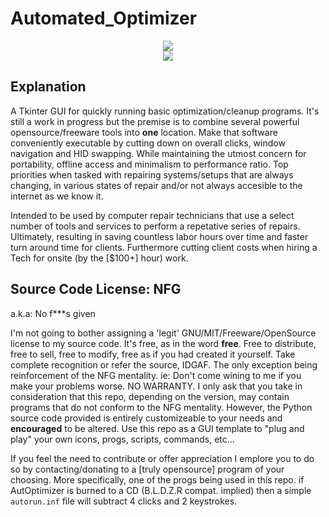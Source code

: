 # Automated_Optimizer
<p align="center">
<img src='http://s9.postimg.org/e89ls5mwv/5291515.png'><br>
<img src='http://s9.postimg.org/kah8inbcv/5_29_15.png'></br>
</p>

## Explanation

A Tkinter GUI for quickly running basic optimization/cleanup programs. It's still a work in progress but the premise is to combine several powerful opensource/freeware tools into <b>one</b> location. Make that software conveniently executable by cutting down on overall clicks, window navigation and HID swapping. While maintaining the utmost concern for portability, offline access and minimalism to performance ratio. Top priorities when tasked with repairing systems/setups that are always changing, in various states of repair and/or not always accesible to the internet as we know it.

Intended to be used by computer repair technicians that use a select number of tools and services to perform a repetative series of repairs. Ultimately, resulting in saving countless labor hours over time and faster turn around time for clients. Furthermore cutting client costs when hiring a Tech for onsite (by the [$100+] hour) work.

## Source Code License: NFG
a.k.a: No f***s given

I'm not going to bother assigning a 'legit' GNU/MIT/Freeware/OpenSource license to my source code. It's free, as in the word <b>free</b>. Free to distribute, free to sell, free to modify, free as if you had created it yourself. Take complete recognition or refer the source, IDGAF. The only exception being reinforcement of the NFG mentality. ie: Don't come wining to me if you make your problems worse. NO WARRANTY. I only ask that you take in consideration that this repo, depending on the version, may contain programs that do not conform to the NFG mentality. However, the Python source code provided is entirely customizeable to your needs and <b>encouraged</b> to be altered. Use this repo as a GUI template to "plug and play" your own icons, progs, scripts, commands, etc...

If you feel the need to contribute or offer appreciation I emplore you to do so by contacting/donating to a [truly opensource] program of your choosing. More specifically, one of the progs being used in this repo. if AutOptimizer is burned to a CD (B.L.D.Z.R compat. implied) then a simple `autorun.inf` file will subtract 4 clicks and 2 keystrokes.
